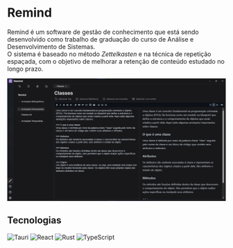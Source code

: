 # Remind

Remind é um software de gestão de conhecimento que está sendo desenvolvido como trabalho de graduação do curso de Análise e Desenvolvimento de Sistemas. </br>
O sistema é baseado no método *Zettelkasten* e na técnica de repetição espaçada, com o objetivo de melhorar a retenção de conteúdo estudado no longo prazo.

![Remind](./.github/remind.png)

## Tecnologias

![Tauri](https://img.shields.io/badge/Tauri-FFC131?style=for-the-badge&logo=Tauri&logoColor=white)
![React](https://img.shields.io/badge/React-20232A?style=for-the-badge&logo=react&logoColor=61DAFB)
![Rust](https://img.shields.io/badge/Rust-000000?style=for-the-badge&logo=rust&logoColor=white
)
![TypeScript](https://img.shields.io/badge/TypeScript-007ACC?style=for-the-badge&logo=typescript&logoColor=white)
